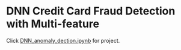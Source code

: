 # DNN Credit Card Fraud Detection with Multi-feature
Click [DNN_anomaly_dection.ipynb](https://nbviewer.jupyter.org/github/ginochen/anomaly_detection_DNN/blob/master/anomaly_detection_DNN.ipynb) for project.
